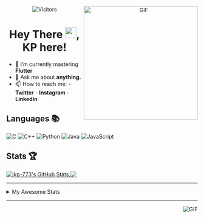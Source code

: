 <div align="center">
<img align="right" alt="GIF" height="300px" src="https://blog.insaid.co/wp-content/uploads/2020/01/Coding.gif"/>
       
![Visitors](https://visitor-badge.glitch.me/badge?page_id=ikp-773)

# Hey There <img src="https://media.tenor.com/images/822fb670841c6f6582fefbb82e338a50/tenor.gif" width="29px">, KP here!
</div>

- 🌱 I’m currently mastering **Flutter**
- 💬 Ask me about **anything.**
- 📫 How to reach me:
       - **Twitter** 
       - **Instagram**
       - **Linkedin**
         
## Languages 📚 

![C](https://img.shields.io/badge/-C-000?style=flat&logo=C)
![C++](https://img.shields.io/badge/-C++-000?style=flat&logo=C%2B%2B&logoColor=00599C)
![Python](https://img.shields.io/badge/-Python-000?style=flat&logo=python)
![Java](https://img.shields.io/badge/-Java-000?style=flat&logo=Java&logoColor=007396)
![JavaScript](https://img.shields.io/badge/-JavaScript-000?style=flat&logo=javascript)

##  Stats 🏆

<a href="https://github.com/ikp-773">
<img align="center" src="https://github-readme-stats.vercel.app/api?username=ikp-773&show_icons=true&theme=tokyonight&icon_color=6392DF&hide=prs" alt="ikp-773's GitHub Stats" />
</a> 
<a href="https://github.com/ikp-773">
<img align="center" src="https://github-readme-stats.vercel.app/api/top-langs/?username=ikp-773&layout=compact&show_icons=true&theme=tokyonight&icon_color=6392DF&hide=prs" />
</a>

---

<details>
       <summary>My Awesome Stats</summary>
       
<!--START_SECTION:waka-->
![Profile Views](http://img.shields.io/badge/Profile%20Views-3-blue)

![Lines of code](https://img.shields.io/badge/From%20Hello%20World%20I%27ve%20Written-778590%20lines%20of%20code-blue)

**🐱 My Github Data** 

> 🏆 2,369 Contributions in the Year 2020
 > 
> 📦 155.2 kB Used in Github's Storage 
 > 
> 💼 Opted to Hire
 > 
> 📜 26 Public Repositories
 > 
> 🔑 11 Private Repositories 

**I'm a Night 🦉** 

```text
🌞 Morning    68 commits     █░░░░░░░░░░░░░░░░░░░░░░░░   5.68% 
🌆 Daytime    235 commits    █████░░░░░░░░░░░░░░░░░░░░   19.62% 
🌃 Evening    496 commits    ██████████░░░░░░░░░░░░░░░   41.4% 
🌙 Night      399 commits    ████████░░░░░░░░░░░░░░░░░   33.31%

```
📅 **I'm Most Productive on Sunday** 

```text
Monday       169 commits    ███░░░░░░░░░░░░░░░░░░░░░░   14.11% 
Tuesday      75 commits     █░░░░░░░░░░░░░░░░░░░░░░░░   6.26% 
Wednesday    179 commits    ███░░░░░░░░░░░░░░░░░░░░░░   14.94% 
Thursday     164 commits    ███░░░░░░░░░░░░░░░░░░░░░░   13.69% 
Friday       152 commits    ███░░░░░░░░░░░░░░░░░░░░░░   12.69% 
Saturday     214 commits    ████░░░░░░░░░░░░░░░░░░░░░   17.86% 
Sunday       245 commits    █████░░░░░░░░░░░░░░░░░░░░   20.45%

```


📊 **This Week I Spent My Time On** 

```text
💬 Programming Languages: 
Dart                     18 hrs 46 mins      █████████████████░░░░░░░░   71.03% 
Java                     2 hrs 42 mins       ██░░░░░░░░░░░░░░░░░░░░░░░   10.26% 
YAML                     1 hr 32 mins        █░░░░░░░░░░░░░░░░░░░░░░░░   5.83% 
HTML                     1 hr 15 mins        █░░░░░░░░░░░░░░░░░░░░░░░░   4.79% 
Markdown                 39 mins             ░░░░░░░░░░░░░░░░░░░░░░░░░   2.47%

💻 Operating System: 
Mac                      26 hrs 25 mins      █████████████████████████   100.0%

```

**I Mostly Code in Dart** 

```text
Dart                     12 repos            █████████░░░░░░░░░░░░░░░░   37.5% 
Python                   6 repos             ████░░░░░░░░░░░░░░░░░░░░░   18.75% 
HTML                     6 repos             ████░░░░░░░░░░░░░░░░░░░░░   18.75% 
JavaScript               3 repos             ██░░░░░░░░░░░░░░░░░░░░░░░   9.38% 
Java                     2 repos             █░░░░░░░░░░░░░░░░░░░░░░░░   6.25%

```


**Timeline**

![Chart not found](https://github.com/ikp-773/ikp-773/blob/master/charts/bar_graph.png) 


<!--END_SECTION:waka-->
</details>

 ---
 
<img align="right" alt="GIF" src="https://github4life.herokuapp.com/ikp-773.gif" />


